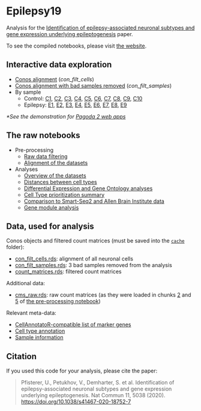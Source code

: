 # Epilepsy19
Analysis for the [Identification of epilepsy-associated neuronal subtypes and gene expression underlying epileptogenesis](https://doi.org/10.1038/s41467-020-18752-7) paper.

To see the compiled notebooks, please visit [the website](https://khodosevichlab.github.io/Epilepsy19/).

## Interactive data exploration

- [Conos alignment](http://pklab.med.harvard.edu/viktor/pagodaURL/index.html?fileURL=http://pklab.med.harvard.edu/viktor/publications/Epilepsy19/con_filt_cells.bin) (*con_filt_cells*)
- [Conos alignment with bad samples removed](http://pklab.med.harvard.edu/viktor/pagodaURL/index.html?fileURL=http://pklab.med.harvard.edu/viktor/publications/Epilepsy19/con_filt_samples.bin) (*con_filt_samples*)
- By sample
  - Control: 
[C1](http://pklab.med.harvard.edu/viktor/pagodaURL/index.html?embedding=UMAP&fileURL=http://pklab.med.harvard.edu/viktor/publications/Epilepsy19/C1.bin), [C2](http://pklab.med.harvard.edu/viktor/pagodaURL/index.html?embedding=UMAP&fileURL=http://pklab.med.harvard.edu/viktor/publications/Epilepsy19/C2.bin), [C3](http://pklab.med.harvard.edu/viktor/pagodaURL/index.html?embedding=UMAP&fileURL=http://pklab.med.harvard.edu/viktor/publications/Epilepsy19/C3.bin), [C4](http://pklab.med.harvard.edu/viktor/pagodaURL/index.html?embedding=UMAP&fileURL=http://pklab.med.harvard.edu/viktor/publications/Epilepsy19/C4.bin), [C5](http://pklab.med.harvard.edu/viktor/pagodaURL/index.html?embedding=UMAP&fileURL=http://pklab.med.harvard.edu/viktor/publications/Epilepsy19/C5.bin), [C6](http://pklab.med.harvard.edu/viktor/pagodaURL/index.html?embedding=UMAP&fileURL=http://pklab.med.harvard.edu/viktor/publications/Epilepsy19/C6.bin), [C7](http://pklab.med.harvard.edu/viktor/pagodaURL/index.html?embedding=UMAP&fileURL=http://pklab.med.harvard.edu/viktor/publications/Epilepsy19/C7.bin), [C8](http://pklab.med.harvard.edu/viktor/pagodaURL/index.html?embedding=UMAP&fileURL=http://pklab.med.harvard.edu/viktor/publications/Epilepsy19/C8.bin), [C9](http://pklab.med.harvard.edu/viktor/pagodaURL/index.html?embedding=UMAP&fileURL=http://pklab.med.harvard.edu/viktor/publications/Epilepsy19/C9.bin), [C10](http://pklab.med.harvard.edu/viktor/pagodaURL/index.html?embedding=UMAP&fileURL=http://pklab.med.harvard.edu/viktor/publications/Epilepsy19/C10.bin)
  - Epilepsy: 
[E1](http://pklab.med.harvard.edu/viktor/pagodaURL/index.html?embedding=UMAP&fileURL=http://pklab.med.harvard.edu/viktor/publications/Epilepsy19/E1.bin), [E2](http://pklab.med.harvard.edu/viktor/pagodaURL/index.html?embedding=UMAP&fileURL=http://pklab.med.harvard.edu/viktor/publications/Epilepsy19/E2.bin), [E3](http://pklab.med.harvard.edu/viktor/pagodaURL/index.html?embedding=UMAP&fileURL=http://pklab.med.harvard.edu/viktor/publications/Epilepsy19/E3.bin), [E4](http://pklab.med.harvard.edu/viktor/pagodaURL/index.html?embedding=UMAP&fileURL=http://pklab.med.harvard.edu/viktor/publications/Epilepsy19/E4.bin), [E5](http://pklab.med.harvard.edu/viktor/pagodaURL/index.html?embedding=UMAP&fileURL=http://pklab.med.harvard.edu/viktor/publications/Epilepsy19/E5.bin), [E6](http://pklab.med.harvard.edu/viktor/pagodaURL/index.html?embedding=UMAP&fileURL=http://pklab.med.harvard.edu/viktor/publications/Epilepsy19/E6.bin), [E7](http://pklab.med.harvard.edu/viktor/pagodaURL/index.html?embedding=UMAP&fileURL=http://pklab.med.harvard.edu/viktor/publications/Epilepsy19/E7.bin), [E8](http://pklab.med.harvard.edu/viktor/pagodaURL/index.html?embedding=UMAP&fileURL=http://pklab.med.harvard.edu/viktor/publications/Epilepsy19/E8.bin), [E9](http://pklab.med.harvard.edu/viktor/pagodaURL/index.html?embedding=UMAP&fileURL=http://pklab.med.harvard.edu/viktor/publications/Epilepsy19/E9.bin)

*\*See the demonstration for [Pagoda 2 web apps](https://www.youtube.com/watch?v=j6PmRtOBTRM)*

## The raw notebooks
- Pre-processing
  - [Raw data filtering](./analysis/prep_filtration.Rmd)
  - [Alignment of the datasets](./analysis/prep_alignment.Rmd)
- Analyses
  - [Overview of the datasets](./analysis/fig_overview.Rmd)
  - [Distances between cell types](./analysis/fig_type_distance.Rmd)
  - [Differential Expression and Gene Ontology analyses](./analysis/fig_go.Rmd)
  - [Cell Type prioritization summary](./analysis/fig_summary.Rmd)
  - [Comparison to Smart-Seq2 and Allen Brain Institute data](./analysis/fig_smart_seq.Rmd)
  - [Gene module analysis](./gene_modules/)

## Data, used for analysis

Conos objects and filtered count matrices (must be saved into the [`cache`](./cache) folder):
- [con_filt_cells.rds](http://pklab.med.harvard.edu/viktor/publications/Epilepsy19/con_filt_cells.rds): alignment of all neuronal cells
- [con_filt_samples.rds](http://pklab.med.harvard.edu/viktor/publications/Epilepsy19/con_filt_samples.rds): 3 bad samples removed from the analysis
- [count_matrices.rds](http://pklab.med.harvard.edu/viktor/publications/Epilepsy19/count_matrices.rds): filtered count matrices

Additional data:
- [cms_raw.rds](http://pklab.med.harvard.edu/viktor/publications/Epilepsy19/cms_raw.rds): raw count matrices (as they were loaded in chunks [2](https://github.com/khodosevichlab/Epilepsy19/blob/611a4eb5c893d273258c56717d0682747db65d2f/analysis/prep_filtration.Rmd#L23) and [5](https://github.com/khodosevichlab/Epilepsy19/blob/611a4eb5c893d273258c56717d0682747db65d2f/analysis/prep_filtration.Rmd#L51) of [the pre-processing notebook](https://khodosevichlab.github.io/Epilepsy19/prep_filtration.html))

Relevant meta-data:
- [CellAnnotatoR-compatible list of marker genes](./metadata/neuron_markers.txt)
- [Cell type annotation](./metadata/annotation.csv)
- [Sample information](./metadata/sample_info.csv)

<!--
## Prepare data

Before running the analyses, create the necessary folders

```
mkdir -p output/overview output/fig_type_diff output/fig_go/gene_scattermaps output/fig_go/pathway_clustering output/total_ranking output/fig_neun output/fig_smart_seq
```
-->

## Citation

If you used this code for your analysis, please cite the paper:

> Pfisterer, U., Petukhov, V., Demharter, S. et al. Identification of epilepsy-associated neuronal subtypes and gene expression underlying epileptogenesis. Nat Commun 11, 5038 (2020). https://doi.org/10.1038/s41467-020-18752-7
